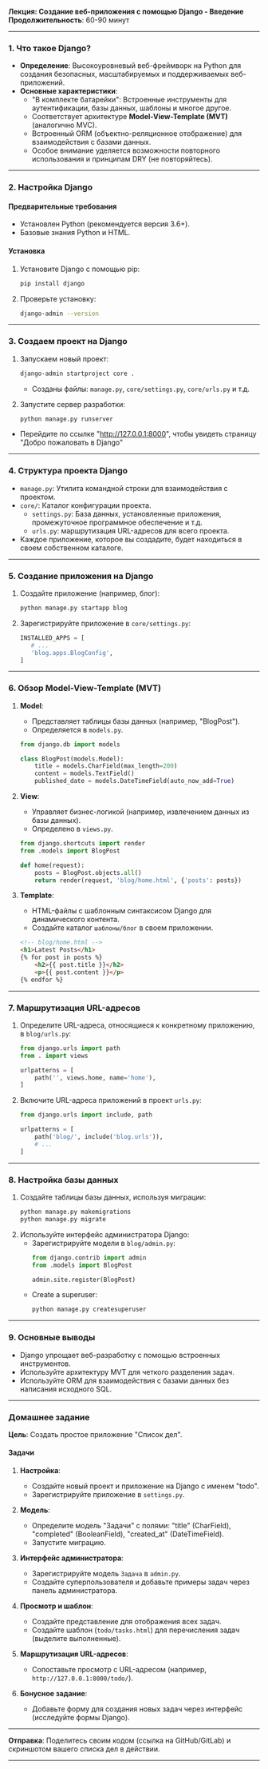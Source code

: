 **Лекция: Создание веб-приложения с помощью Django - Введение**  
**Продолжительность**: 60-90 минут  

---

### **1. Что такое Django?**  
- **Определение**: Высокоуровневый веб-фреймворк на Python для создания безопасных, масштабируемых и поддерживаемых веб-приложений.  
- **Основные характеристики**:  
  - "В комплекте батарейки": Встроенные инструменты для аутентификации, базы данных, шаблоны и многое другое.  
  - Соответствует архитектуре **Model-View-Template (MVT)** (аналогично MVC).  
  - Встроенный ORM (объектно-реляционное отображение) для взаимодействия с базами данных.  
  - Особое внимание уделяется возможности повторного использования и принципам DRY (не повторяйтесь).  

---

### **2. Настройка Django**  
#### **Предварительные требования**  
- Установлен Python (рекомендуется версия 3.6+).  
- Базовые знания Python и HTML.  

#### **Установка**  
1. Установите Django с помощью pip:  
   ```bash
   pip install django
   ```  
2. Проверьте установку:  
   ```bash
   django-admin --version
   ```  

---

### **3. Создаем проект на Django**  
1. Запускаем новый проект:  
   ```bash
   django-admin startproject core .
   ```  
   - Созданы файлы: `manage.py`, `core/settings.py`, `core/urls.py` и т.д.  

2. Запустите сервер разработки:
   ```bash
   python manage.py runserver
   ```
- Перейдите по ссылке "http://127.0.0.1:8000", чтобы увидеть страницу "Добро пожаловать в Django"

---

### **4. Структура проекта Django**  
- `manage.py`: Утилита командной строки для взаимодействия с проектом.  
- `core/`: Каталог конфигурации проекта.  
  - `settings.py`: База данных, установленные приложения, промежуточное программное обеспечение и т.д.  
  - `urls.py`: маршрутизация URL-адресов для всего проекта.  
- Каждое приложение, которое вы создадите, будет находиться в своем собственном каталоге.  

---

### **5. Создание приложения на Django**  
1. Создайте приложение (например, блог):  
    ```bash
   python manage.py startapp blog
   ```   
2. Зарегистрируйте приложение в `core/settings.py`:  
    ```python
   INSTALLED_APPS = [
       # ...
       'blog.apps.BlogConfig',
   ]
   ```   

---

### **6. Обзор Model-View-Template (MVT)**  
1. **Model**:  
   - Представляет таблицы базы данных (например, "BlogPost").  
   - Определяется в `models.py`.  
   ```python
   from django.db import models

   class BlogPost(models.Model):
       title = models.CharField(max_length=200)
       content = models.TextField()
       published_date = models.DateTimeField(auto_now_add=True)
   ```  

2. **View**:  
   - Управляет бизнес-логикой (например, извлечением данных из базы данных).  
   - Определено в `views.py`.  
   ```python
   from django.shortcuts import render
   from .models import BlogPost

   def home(request):
       posts = BlogPost.objects.all()
       return render(request, 'blog/home.html', {'posts': posts})
   ```  

3. **Template**:  
   - HTML-файлы с шаблонным синтаксисом Django для динамического контента.  
   - Создайте каталог `шаблоны/блог` в своем приложении.  
   ```html
   <!-- blog/home.html -->
   <h1>Latest Posts</h1>
   {% for post in posts %}
       <h2>{{ post.title }}</h2>
       <p>{{ post.content }}</p>
   {% endfor %}
   ```   

---

### **7. Маршрутизация URL-адресов**  
1. Определите URL-адреса, относящиеся к конкретному приложению, в `blog/urls.py`:  
   ```python
   from django.urls import path
   from . import views

   urlpatterns = [
       path('', views.home, name='home'),
   ]
   ```   
2. Включите URL-адреса приложений в проект `urls.py`:  
   ```python
   from django.urls import include, path

   urlpatterns = [
       path('blog/', include('blog.urls')),
       # ...
   ]
   ```   

---

### **8. Настройка базы данных**  
1. Создайте таблицы базы данных, используя миграции:  
   ```bash
   python manage.py makemigrations
   python manage.py migrate
   ```   
2. Используйте интерфейс администратора Django:  
   - Зарегистрируйте модели в `blog/admin.py`:  
     ```python
     from django.contrib import admin
     from .models import BlogPost

     admin.site.register(BlogPost)
     ```  
   - Create a superuser:  
     ```bash
     python manage.py createsuperuser
     ```  

---

### **9. Основные выводы**  
- Django упрощает веб-разработку с помощью встроенных инструментов.  
- Используйте архитектуру MVT для четкого разделения задач.  
- Используйте ORM для взаимодействия с базами данных без написания исходного SQL.  

---

### **Домашнее задание**  
**Цель**: Создать простое приложение "Список дел".  

#### **Задачи**  
1. **Настройка**:  
   - Создайте новый проект и приложение на Django с именем "todo".  
   - Зарегистрируйте приложение в `settings.py`.  

2. **Модель**:  
   - Определите модель "Задачи" с полями: "title" (CharField), "completed" (BooleanField), "created_at" (DateTimeField).  
   - Запустите миграцию.  

3. **Интерфейс администратора**:  
   - Зарегистрируйте модель `Задача` в `admin.py`.  
   - Создайте суперпользователя и добавьте примеры задач через панель администратора.  

4. **Просмотр и шаблон**:  
   - Создайте представление для отображения всех задач.  
   - Создайте шаблон (`todo/tasks.html`) для перечисления задач (выделите выполненные).  

5. **Маршрутизация URL-адресов**:  
   - Сопоставьте просмотр с URL-адресом (например, `http://127.0.0.1:8000/todo/`).  

6. **Бонусное задание**:  
   - Добавьте форму для создания новых задач через интерфейс (исследуйте формы Django).  

---

**Отправка**: Поделитесь своим кодом (ссылка на GitHub/GitLab) и скриншотом вашего списка дел в действии.  

---
 
